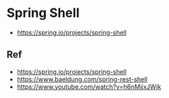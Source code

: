 # Spring Shell

* https://spring.io/projects/spring-shell

## Ref
* https://spring.io/projects/spring-shell
* https://www.baeldung.com/spring-rest-shell
* https://www.youtube.com/watch?v=h6nMjjxJWjk
